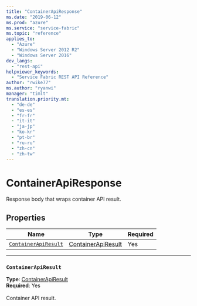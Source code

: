 ```yaml
---
title: "ContainerApiResponse"
ms.date: "2019-06-12"
ms.prod: "azure"
ms.service: "service-fabric"
ms.topic: "reference"
applies_to: 
  - "Azure"
  - "Windows Server 2012 R2"
  - "Windows Server 2016"
dev_langs: 
  - "rest-api"
helpviewer_keywords: 
  - "Service Fabric REST API Reference"
author: "rwike77"
ms.author: "ryanwi"
manager: "timlt"
translation.priority.mt: 
  - "de-de"
  - "es-es"
  - "fr-fr"
  - "it-it"
  - "ja-jp"
  - "ko-kr"
  - "pt-br"
  - "ru-ru"
  - "zh-cn"
  - "zh-tw"
---
```

# ContainerApiResponse

Response body that wraps container API result.

## Properties
| Name | Type | Required |
| --- | --- | --- |
| [`ContainerApiResult`](#containerapiresult) | [ContainerApiResult](sfclient-model-containerapiresult.md) | Yes |

____
### `ContainerApiResult`
__Type__: [ContainerApiResult](sfclient-model-containerapiresult.md) <br/>
__Required__: Yes<br/>
<br/>
Container API result.
